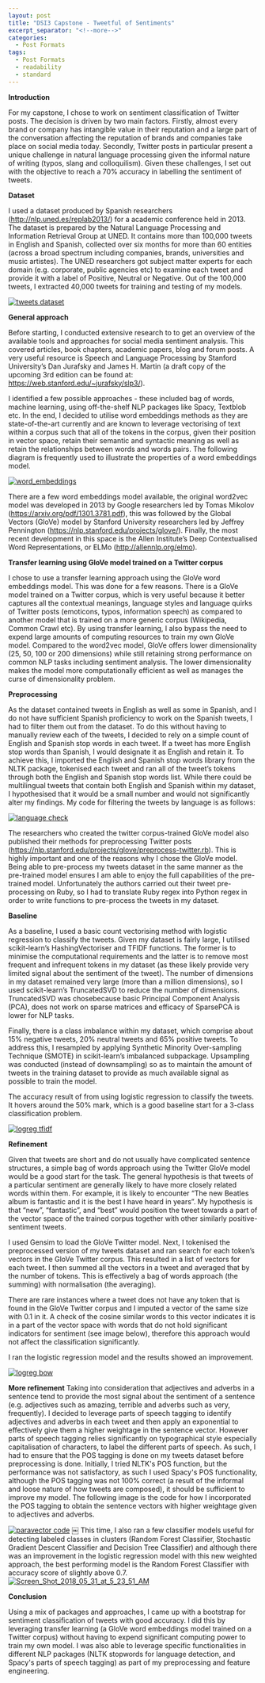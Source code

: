 ```yaml
---
layout: post
title: "DSI3 Capstone - Tweetful of Sentiments"
excerpt_separator: "<!--more-->"
categories:
  - Post Formats
tags:
  - Post Formats
  - readability
  - standard
---
```


__Introduction__ 

For my capstone, I chose to work on sentiment classification of Twitter posts. The decision is driven by two main factors. Firstly, almost every brand or company has intangible value in their reputation and a large part of the conversation affecting the reputation of brands and companies take place on social media today. Secondly, Twitter posts in particular present a unique challenge in natural language processing given the informal nature of writing (typos, slang and colloquilism). Given these challenges, I set out with the objective to reach a 70% accuracy in labelling the sentiment of tweets. 

__Dataset__ 

I used a dataset produced by Spanish researchers  (http://nlp.uned.es/replab2013/) for a academic conference held in 2013. The dataset is prepared by the Natural Language Processing and Information Retrieval Group at UNED. It contains more than 100,000 tweets in English and Spanish, collected over six months for more than 60 entities (across a broad spectrum including companies, brands, universities and music artistes). The UNED researchers got subject matter experts for each domain (e.g. corporate, public agencies etc) to examine each tweet and provide it with a label of Positive, Neutral or Negative. Out of the 100,000 tweets, I extracted 40,000 tweets for training and testing of my models. 

<a href="https://ibb.co/eDEqYJ"><img src="https://preview.ibb.co/gmpPtJ/tweets_dataset.png" alt="tweets dataset" border="0" /></a>


__General approach__ 

Before starting, I conducted extensive research to to get an overview of the available tools and approaches for social media sentiment analysis.  This covered articles, book chapters, academic papers, blog and forum posts. A very useful resource is Speech and Language Processing by Stanford University’s Dan Jurafsky and James H. Martin (a draft copy of the upcoming 3rd edition can be found at: https://web.stanford.edu/~jurafsky/slp3/). 

I identified a few possible approaches - these included bag of words, machine learning, using off-the-shelf NLP packages like Spacy, Textblob etc. In the end, I decided to utilise word embeddings methods as they are state-of-the-art currently and are known to leverage vectorising of text within a corpus such that all of the tokens in the corpus, given their position in vector space, retain their semantic and syntactic meaning as well as retain the relationships between words and words pairs. The following diagram is frequently used to illustrate the properties of a word embeddings model. 

<a href="https://imgbb.com/"><img src="https://image.ibb.co/gZquSd/word_embeddings.png" alt="word_embeddings" border="0"></a>

There are a few word embeddings model available, the original word2vec model was developed in 2013 by Google researchers led by Tomas Mikolov (https://arxiv.org/pdf/1301.3781.pdf), this was followed by the Global Vectors (GloVe) model by Stanford University researchers led by Jeffrey Pennington (https://nlp.stanford.edu/projects/glove/). Finally, the most recent development in this space is the Allen Institute’s Deep Contextualised Word Representations, or ELMo (http://allennlp.org/elmo). 

__Transfer learning using GloVe model trained on a Twitter corpus__ 

I chose to use a transfer learning approach using the GloVe word embeddings model. This was done for a few reasons. There is a GloVe model trained on a Twitter corpus, which is very useful because it better captures all the contextual meanings, language styles and language quirks of Twitter posts (emoticons, typos, information speech) as compared to another model that is trained on a more generic corpus (Wikipedia, Common Crawl etc). By using transfer learning, I also bypass the need to expend large amounts of computing resources to train my own GloVe model. Compared to the word2vec model, GloVe offers lower dimensionality (25, 50, 100 or 200 dimensions) while still retaining strong performance on common NLP tasks including sentiment analysis. The lower dimensionality makes the model more computationally efficient as well as manages the curse of dimensionality problem.

__Preprocessing__

As the dataset contained tweets in English as well as some in Spanish, and I do not have sufficient Spanish proficiency to work on the Spanish tweets, I had to filter them out from the dataset. To do this without having to manually review each of the tweets, I decided to rely on a simple count of English and Spanish stop words in each tweet. If a tweet has more English stop words than Spanish, I would designate it as English and retain it. To achieve this, I imported the English and Spanish stop words library from the NLTK package, tokenised each tweet and ran all of the tweet’s tokens through both the English and Spanish stop words list. While there could be multilingual tweets that contain both English and Spanish within my dataset, I hypothesised that it would be a small number and would not significantly alter my findings. My code for filtering the tweets by language is as follows: 

<a href="https://ibb.co/kCxzSd"><img src="https://preview.ibb.co/f3JTLy/language_check.png" alt="language check" border="0" /></a>

The researchers who created the twitter corpus-trained GloVe model also published their methods for preprocessing Twitter posts (https://nlp.stanford.edu/projects/glove/preprocess-twitter.rb). This is highly important and one of the reasons why I chose the GloVe model. Being able to pre-process my tweets dataset in the same manner as the pre-trained model ensures I am able to enjoy the full capabilities of the pre-trained model. Unfortunately the authors carried out their tweet pre-processing on Ruby, so I had to translate Ruby regex into Python regex in order to write functions to pre-process the tweets in my dataset. 

__Baseline__

As a baseline, I used a basic count vectorising method with logistic regression to classify the tweets. Given my dataset is fairly large, I utilised scikit-learn’s HashingVectoriser and TFIDF functions. The former is to minimise the computational requirements and the latter is to remove most frequent and infrequent tokens in my dataset (as these likely provide very limited signal about the sentiment of the tweet). The number of dimensions in my dataset remained very large (more than a million dimensions), so I used scikit-learn’s TruncatedSVD to reduce the number of dimensions. TruncatedSVD was chosebecause basic Principal Component Analysis (PCA), does not work on sparse matrices and efficacy of SparsePCA is lower for NLP tasks. 

Finally, there is a class imbalance within my dataset, which comprise about 15% negative tweets, 20% neutral tweets and 65% positive tweets. To address this, I resampled by applying Synthetic Minority Over-sampling Technique (SMOTE) in scikit-learn’s imbalanced subpackage. Upsampling was conducted (instead of downsampling) so as to maintain the amount of tweets in the training dataset to provide as much available signal as possible to train the model. 

The accuracy result of from using logistic regression to classify the tweets. It hovers around the 50% mark, which is a good baseline start for a 3-class classification problem. 

<a href="https://imgbb.com/"><img src="https://image.ibb.co/hXEeSd/logreg_tfidf.png" alt="logreg tfidf" border="0" /></a>

__Refinement__ 

Given that tweets are short and do not usually have complicated sentence structures, a simple bag of words approach using the Twitter GloVe model would be a good start for the task. The general hypothesis is that tweets of a particular sentiment are generally likely to have more closely related words within them. For example, it is likely to encounter “The new Beatles album is fantastic and it is the best I have heard in years”.  My hypothesis is that “new”, “fantastic”, and “best” would position the tweet towards a part of the vector space of the trained corpus together with other similarly positive-sentiment tweets.

I used Gensim to load the GloVe Twitter model. Next, I tokenised the preprocessed version of my tweets dataset and ran search for each token’s vectors in the GloVe Twitter corpus. This resulted in a list of vectors for each tweet. I then summed all the vectors in a tweet and averaged that by the number of tokens. This is effectively a bag of words approach (the summing) with normalisation (the averaging). 

There are rare instances where a tweet does not have any token that is found in the GloVe Twitter corpus and I imputed a vector of the same size with 0.1 in it. A check of the cosine similar words to this vector indicates it is in a part of the vector space with words that do not hold significant indicators for sentiment (see image below), therefore this approach would not affect the classification significantly. 

 I ran the logistic regression model and the results showed an improvement. 

<a href="https://imgbb.com/"><img src="https://image.ibb.co/fzkKSd/logreg_bow.png" alt="logreg bow" border="0" /></a>

__More refinement__
Taking into consideration that adjectives and adverbs in a sentence tend to provide the most signal about the sentiment of a sentence (e.g. adjectives such as amazing, terrible and adverbs such as very, frequently). I decided to leverage parts of speech tagging to identify adjectives and adverbs in each tweet and then apply an exponential to effectively give them a higher weightage in the sentence vector. However parts of speech tagging relies significantly on typographical style especially capitalisation of characters, to label the different parts of speech. As such, I had to ensure that the POS tagging is done on my tweets dataset before preprocessing is done. Initially, I tried NLTK's POS function, but the performance was not satisfactory, as such I used Spacy's POS functionality, although the POS tagging was not 100% correct (a result of the informal and loose nature of how tweets are composed), it should be sufficient to improve my model. The following image is the code for how I incorporated the POS tagging to obtain the sentence vectors with higher weightage given to adjectives and adverbs. 

<a href="https://ibb.co/c7ccDJ"><img src="https://preview.ibb.co/kpZPtJ/paravector_code.png" alt="paravector code" border="0" /></a>
￼
This time, I also ran a few classifier models useful for detecting labeled classes in clusters (Random Forest Classifier, Stochastic Gradient Descent Classifier and Decision Tree Classifier) and although there was an improvement in the logistic regression model with this new weighted approach, the best performing model is the Random Forest Classifier with accuracy score of slightly above 0.7.   
<a href="https://ibb.co/dMwvYJ"><img src="https://preview.ibb.co/f1ESfy/Screen_Shot_2018_05_31_at_5_23_51_AM.png" alt="Screen_Shot_2018_05_31_at_5_23_51_AM" border="0"></a>

__Conclusion__

Using a mix of packages and approaches, I came up with a bootstrap for sentiment classification of tweets with good accuracy. I did this by leveraging transfer learning (a GloVe word embeddings model trained on a Twitter corpus) without having to expend significant computing power to train my own model. I was also able to leverage specific functionalities in different NLP packages (NLTK stopwords for language detection, and Spacy's parts of speech tagging) as part of my preprocessing and feature engineering.
<!--more-->
